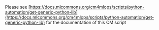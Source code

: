 Please see [https://docs.mlcommons.org/cm4mlops/scripts/python-automation/get-generic-python-lib](https://docs.mlcommons.org/cm4mlops/scripts/python-automation/get-generic-python-lib) for the documentation of this CM script

